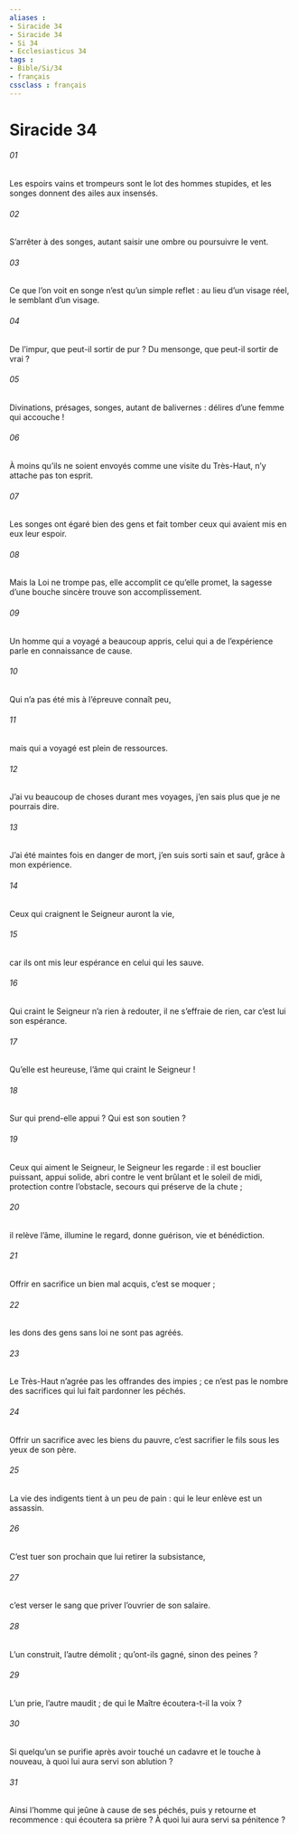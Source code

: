 ```yaml
---
aliases : 
- Siracide 34
- Siracide 34
- Si 34
- Ecclesiasticus 34
tags : 
- Bible/Si/34
- français
cssclass : français
---
```


# Siracide 34

###### 01
Les espoirs vains et trompeurs sont le lot des hommes stupides,
et les songes donnent des ailes aux insensés.
###### 02
S’arrêter à des songes,
autant saisir une ombre ou poursuivre le vent.
###### 03
Ce que l’on voit en songe n’est qu’un simple reflet :
au lieu d’un visage réel, le semblant d’un visage.
###### 04
De l’impur, que peut-il sortir de pur ?
Du mensonge, que peut-il sortir de vrai ?
###### 05
Divinations, présages, songes, autant de balivernes :
délires d’une femme qui accouche !
###### 06
À moins qu’ils ne soient envoyés comme une visite du Très-Haut,
n’y attache pas ton esprit.
###### 07
Les songes ont égaré bien des gens
et fait tomber ceux qui avaient mis en eux leur espoir.
###### 08
Mais la Loi ne trompe pas, elle accomplit ce qu’elle promet,
la sagesse d’une bouche sincère trouve son accomplissement.
###### 09
Un homme qui a voyagé a beaucoup appris,
celui qui a de l’expérience parle en connaissance de cause.
###### 10
Qui n’a pas été mis à l’épreuve connaît peu,
###### 11
mais qui a voyagé est plein de ressources.
###### 12
J’ai vu beaucoup de choses durant mes voyages,
j’en sais plus que je ne pourrais dire.
###### 13
J’ai été maintes fois en danger de mort,
j’en suis sorti sain et sauf, grâce à mon expérience.
###### 14
Ceux qui craignent le Seigneur auront la vie,
###### 15
car ils ont mis leur espérance en celui qui les sauve.
###### 16
Qui craint le Seigneur n’a rien à redouter,
il ne s’effraie de rien, car c’est lui son espérance.
###### 17
Qu’elle est heureuse, l’âme qui craint le Seigneur !
###### 18
Sur qui prend-elle appui ? Qui est son soutien ?
###### 19
Ceux qui aiment le Seigneur, le Seigneur les regarde :
il est bouclier puissant, appui solide,
abri contre le vent brûlant et le soleil de midi,
protection contre l’obstacle, secours qui préserve de la chute ;
###### 20
il relève l’âme, illumine le regard,
donne guérison, vie et bénédiction.
###### 21
Offrir en sacrifice un bien mal acquis, c’est se moquer ;
###### 22
les dons des gens sans loi ne sont pas agréés.
###### 23
Le Très-Haut n’agrée pas les offrandes des impies ;
ce n’est pas le nombre des sacrifices qui lui fait pardonner les péchés.
###### 24
Offrir un sacrifice avec les biens du pauvre,
c’est sacrifier le fils sous les yeux de son père.
###### 25
La vie des indigents tient à un peu de pain :
qui le leur enlève est un assassin.
###### 26
C’est tuer son prochain que lui retirer la subsistance,
###### 27
c’est verser le sang que priver l’ouvrier de son salaire.
###### 28
L’un construit, l’autre démolit ;
qu’ont-ils gagné, sinon des peines ?
###### 29
L’un prie, l’autre maudit ;
de qui le Maître écoutera-t-il la voix ?
###### 30
Si quelqu’un se purifie après avoir touché un cadavre
et le touche à nouveau,
à quoi lui aura servi son ablution ?
###### 31
Ainsi l’homme qui jeûne à cause de ses péchés,
puis y retourne et recommence :
qui écoutera sa prière ?
À quoi lui aura servi sa pénitence ?
